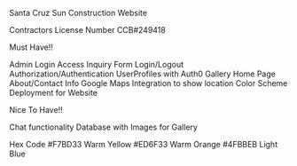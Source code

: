 Santa Cruz Sun Construction Website

Contractors License Number
CCB#249418

Must Have!!

Admin Login Access
Inquiry Form
Login/Logout
Authorization/Authentication
UserProfiles with Auth0
Gallery
Home Page
About/Contact Info
Google Maps Integration to show location
Color Scheme
Deployment for Website




Nice To Have!!

Chat functionality
Database with Images for Gallery




Hex Code
#F7BD33 Warm Yellow
#ED6F33 Warm Orange
#4FBBEB Light Blue
